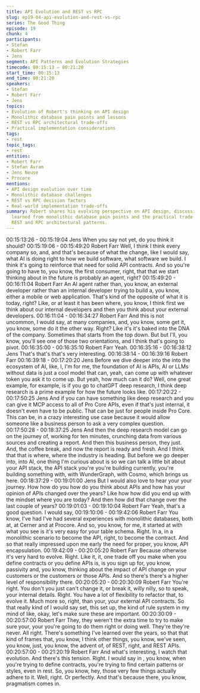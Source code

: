 ```yaml
---
title: API Evolution and REST vs RPC
slug: ep19-04-api-evolution-and-rest-vs-rpc
series: The Good Thing
episode: 19
chunk: 4
participants:
- Stefan
- Robert Farr
- Jens
segment: API Patterns and Evolution Strategies
timecode: 00:15:13 – 00:21:20
start_time: 00:15:13
end_time: 00:21:20
speakers:
- Stefan
- Robert Farr
- Jens
topics:
- Evolution of Robert's thinking on API design
- Monolithic database pain points and lessons
- REST vs RPC architectural trade-offs
- Practical implementation considerations
tags:
- rest
topic_tags:
- rest
entities:
- Robert Farr
- Stefan Avram
- Jens Neuse
- Procore
mentions:
- API design evolution over time
- Monolithic database challenges
- REST vs RPC decision factors
- Real-world implementation trade-offs
summary: Robert shares his evolving perspective on API design, discussing lessons
  learned from monolithic database pain points and the practical trade-offs between
  REST and RPC architectural patterns.
---
```


00:15:13:26 - 00:15:19:04
Jens
When you say not yet, do you think it should?
00:15:19:06 - 00:15:49:20
Robert Farr
Well, I think I think every company so, and, and that's because of what the change, like I would
say, what AI is doing right to how we build software, what software we build. I think it's going to
reinforce that need for solid API contracts. And so you're going to have to, you know, the first
consumer, right, that that we start thinking about in the future is probably an agent, right?
00:15:49:20 - 00:16:11:04
Robert Farr
An AI agent rather than, you know, an external developer rather than an internal developer
trying to build a, you know, either a mobile or web application. That's kind of the opposite of
what it is today, right? Like, or at least it has been where, you know, I think first we think about
our internal developers and then you think about your external developers.
00:16:11:04 - 00:16:34:27
Robert Farr
And this is not uncommon, I would say, at many companies, and, you know, some get it, you
know, some do it the other way. Right? Like it's it's baked into the DNA of the company.
Sometimes that starts from the top down. But but I'll, you know, you'll see one of those two
orientations, and I think that's going to pivot.
00:16:35:00 - 00:16:35:10
Robert Farr
Yeah.
00:16:35:16 - 00:16:38:12
Jens
That's that's that's very interesting.
00:16:38:14 - 00:16:39:16
Robert Farr
00:16:39:18 - 00:17:20:20
Jens
Before we dive deeper into the into the ecosystem of AI, like, I, I'm for me, the foundation of AI is
APIs, AI or LLMs without data is just a cool model that can, yeah, can come up with whatever
token you ask it to come up. But yeah, how much can it do? Well, one great example, for
example, is if you go to chatGPT deep research, I think deep research is a prime example for
how the future looks like.
00:17:20:22 - 00:17:50:25
Jens
And if you can have something like deep research and you can give it MCP access to all of Pro
Core APIs, even if that's just internal, it doesn't even have to be public. That can be just for
people inside Pro Core. This can be, in a crazy interesting use case because it would allow
someone like a business person to ask a very complex question.
00:17:50:28 - 00:18:37:25
Jens
And then the deep research model can go on the journey of, working for ten minutes, crunching
data from various sources and creating a report. And then this business person, they just. And,
the coffee break, and now the report is ready and fresh. And I think that that is where, where the
industry is heading. But before we go deeper into, into AI, one thing I'm curious about is so we
can talk a little bit about your API stack, the API stack you're you're building currently, you're
building something with, with WunderGraph, with Cosmo, which brings us here.
00:18:37:29 - 00:19:01:00
Jens
But I would also love to hear your your journey. How how do you how do you think about APIs
and how has your opinion of APIs changed over the years? Like how how did you end up with
the mindset where you are today? And then how did that change over the last couple of years?
00:19:01:03 - 00:19:10:04
Robert Farr
Yeah, that's a good question. I would say,
00:19:10:06 - 00:19:42:06
Robert Farr
You know, I've had I've had several experiences with monolithic databases, both at, at Cerner
and at Procore. And so, you know, for me, it started at with what you see is it's very easy for
your table schema. Right. In a, in a monolithic scenario to become the API, right, to become the
contract. And so that really impressed upon me early the need for proper, you know, API
encapsulation.
00:19:42:09 - 00:20:05:20
Robert Farr
Because otherwise it's very hard to evolve. Right. Like it, it, one trade off you make when you
define contracts or you define APIs is, is you sign up for, you know, passivity and, you know,
thinking about the impact of API change on your customers or the customers or those APIs. And
so there's there's a higher level of responsibility there.
00:20:05:20 - 00:20:30:09
Robert Farr
You're right. You don't you just can't change it, or break it, willy nilly, so to speak, your internal
details. Right. You have a lot of flexibility to refactor that, to evolve it. Much more so, right, than
your, your external API contracts. So that really kind of I would say set, this set up, the kind of
rule system in my mind of like, okay, let's make sure these are important.
00:20:30:09 - 00:20:57:00
Robert Farr
They, they weren't the extra time to try to make sure your, your you're going to do them right or
doing well. They're they're never. All right. There's something I've learned over the years, so that
that kind of frames that, you know, I think other things, you know, we've seen, you know, just,
you know, the advent of, of REST, right, and REST APIs.
00:20:57:00 - 00:21:20:19
Robert Farr
And what's interesting, I watch that evolution. And there's this tension. Right. I would say in , you
know, when you're trying to define contracts, you're trying to find certain patterns or styles, even
in rest. So, you know, hey, those very few things actually adhere to it. Well, right. Or perfectly.
And that's because there, you know, pragmatism comes in.
